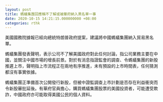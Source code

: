 ```yaml
---
layout: post
title: 螞蟻集團回應稱不了解或被華府納入黑名單一事
date: 2020-10-15 14:21:15.000000000 +08:00
categories: rthk
---
```


美國國務院據報已經向總統特朗普政府提案，建議將中國螞蟻集團納入貿易黑名單。

螞蟻集團發表聲明，表示公司不了解美國政府對此任何討論，指公司業務主要在中國，並關注中國市場的增長前景。對於有消息指證監會的調查、令螞蟻集團的新股推遲上市，聲明指上市流程正在兩地有序推進，未有預設的上市時間表，任何猜測都沒有事實依據。

螞蟻集團正準備首次公開發行新股，但被中證監調查上市計劃是否存在利益衝突而令新股審批延後。有華府官員擔心，購買螞蟻集團股票的美國投資者，可能遭受欺詐，中國政府亦可能取得美國公民的個人資料。
